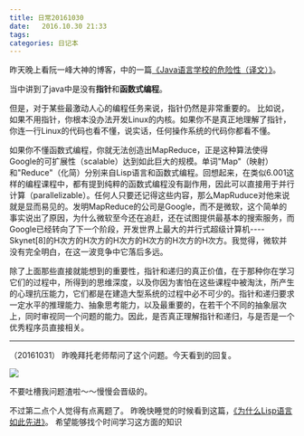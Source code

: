 ```yaml
---
title: 日常20161030
date:   2016.10.30 21:33
tags: 
categories: 日记本
---
```



昨天晚上看阮一峰大神的博客，中的一篇[《Java语言学校的危险性（译文）》](http://www.ruanyifeng.com/blog/2008/12/the_perils_of_javaschools.html)。

当中讲到了java中是没有**指针**和**函数式编程**。

但是，对于某些最激动人心的编程任务来说，指针仍然是非常重要的。
比如说，如果不用指针，你根本没办法开发Linux的内核。如果你不是真正地理解了指针，你连一行Linux的代码也看不懂，说实话，任何操作系统的代码你都看不懂。

如果你不懂函数式编程，你就无法创造出MapReduce，正是这种算法使得Google的可扩展性（scalable）达到如此巨大的规模。单词"Map"（映射）和"Reduce"（化简）分别来自Lisp语言和函数式编程。回想起来，在类似6.001这样的编程课程中，都有提到纯粹的函数式编程没有副作用，因此可以直接用于并行计算（parallelizable）。任何人只要还记得这些内容，那么MapRuduce对他来说就是显而易见的。发明MapReduce的公司是Google，而不是微软，这个简单的事实说出了原因，为什么微软至今还在追赶，还在试图提供最基本的搜索服务，而Google已经转向了下一个阶段，开发世界上最大的并行式超级计算机----Skynet[8]的H次方的H次方的H次方的H次方的H次方的H次方。我觉得，微软并没有完全明白，在这一波竞争中它落后多远。

除了上面那些直接就能想到的重要性，指针和递归的真正价值，在于那种你在学习它们的过程中，所得到的思维深度，以及你因为害怕在这些课程中被淘汰，所产生的心理抗压能力，它们都是在建造大型系统的过程中必不可少的。指针和递归要求一定水平的推理能力、抽象思考能力，以及最重要的，在若干个不同的抽象层次上，同时审视同一个问题的能力。因此，是否真正理解指针和递归，与是否是一个优秀程序员直接相关。

***
（20161031）
昨晚拜托老师帮问了这个问题。今天看到的回复。

![  ](http://upload-images.jianshu.io/upload_images/1171873-211ea514953b1508.jpg?imageMogr2/auto-orient/strip%7CimageView2/2/w/1240)

不要吐槽我问题渣啦～～慢慢会晋级的。

不过第二点个人觉得有点离题了。
昨晚快睡觉的时候看到这篇，[《为什么Lisp语言如此先进》](http://www.ruanyifeng.com/blog/2010/10/why_lisp_is_superior.html)。
希望能够找个时间学习这方面的知识